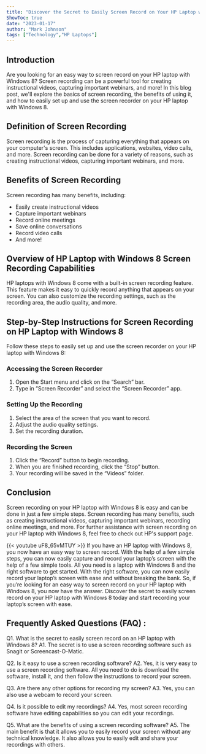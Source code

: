 ```yaml
---
title: "Discover the Secret to Easily Screen Record on Your HP Laptop with Windows 8!"
ShowToc: true 
date: "2023-01-17"
author: "Mark Johnson" 
tags: ["Technology","HP Laptops"]
---
```

## Introduction 
Are you looking for an easy way to screen record on your HP laptop with Windows 8? Screen recording can be a powerful tool for creating instructional videos, capturing important webinars, and more! In this blog post, we'll explore the basics of screen recording, the benefits of using it, and how to easily set up and use the screen recorder on your HP laptop with Windows 8. 

## Definition of Screen Recording
Screen recording is the process of capturing everything that appears on your computer's screen. This includes applications, websites, video calls, and more. Screen recording can be done for a variety of reasons, such as creating instructional videos, capturing important webinars, and more. 

## Benefits of Screen Recording
Screen recording has many benefits, including: 

- Easily create instructional videos 
- Capture important webinars 
- Record online meetings 
- Save online conversations 
- Record video calls 
- And more! 

## Overview of HP Laptop with Windows 8 Screen Recording Capabilities
HP laptops with Windows 8 come with a built-in screen recording feature. This feature makes it easy to quickly record anything that appears on your screen. You can also customize the recording settings, such as the recording area, the audio quality, and more. 

## Step-by-Step Instructions for Screen Recording on HP Laptop with Windows 8
Follow these steps to easily set up and use the screen recorder on your HP laptop with Windows 8: 

### Accessing the Screen Recorder
1. Open the Start menu and click on the “Search” bar. 
2. Type in “Screen Recorder” and select the “Screen Recorder” app. 

### Setting Up the Recording
1. Select the area of the screen that you want to record. 
2. Adjust the audio quality settings. 
3. Set the recording duration. 

### Recording the Screen
1. Click the “Record” button to begin recording. 
2. When you are finished recording, click the “Stop” button. 
3. Your recording will be saved in the “Videos” folder. 

## Conclusion
Screen recording on your HP laptop with Windows 8 is easy and can be done in just a few simple steps. Screen recording has many benefits, such as creating instructional videos, capturing important webinars, recording online meetings, and more. For further assistance with screen recording on your HP laptop with Windows 8, feel free to check out HP's support page.

{{< youtube uF8_65vMTUY >}} 
If you have an HP laptop with Windows 8, you now have an easy way to screen record. With the help of a few simple steps, you can now easily capture and record your laptop’s screen with the help of a few simple tools. All you need is a laptop with Windows 8 and the right software to get started. With the right software, you can now easily record your laptop’s screen with ease and without breaking the bank. So, if you’re looking for an easy way to screen record on your HP laptop with Windows 8, you now have the answer. Discover the secret to easily screen record on your HP laptop with Windows 8 today and start recording your laptop’s screen with ease.

## Frequently Asked Questions (FAQ) :
Q1. What is the secret to easily screen record on an HP laptop with Windows 8?
A1. The secret is to use a screen recording software such as Snagit or Screencast-O-Matic.

Q2. Is it easy to use a screen recording software?
A2. Yes, it is very easy to use a screen recording software. All you need to do is download the software, install it, and then follow the instructions to record your screen.

Q3. Are there any other options for recording my screen?
A3. Yes, you can also use a webcam to record your screen.

Q4. Is it possible to edit my recordings?
A4. Yes, most screen recording software have editing capabilities so you can edit your recordings.

Q5. What are the benefits of using a screen recording software?
A5. The main benefit is that it allows you to easily record your screen without any technical knowledge. It also allows you to easily edit and share your recordings with others.


